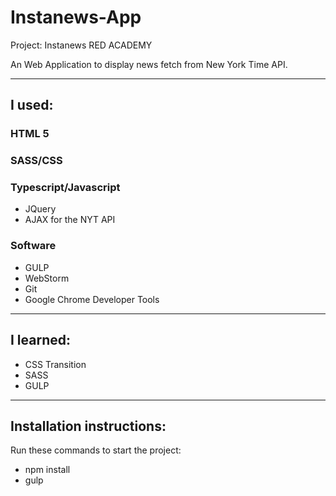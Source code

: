 # Instanews-App

Project: Instanews RED ACADEMY

An Web Application to display news fetch from New York Time API.

-----------------------------------------------

## I used:

### HTML 5
### SASS/CSS
### Typescript/Javascript
* JQuery
* AJAX for the NYT API

### Software
* GULP
* WebStorm
* Git
* Google Chrome Developer Tools

-----------------------------------------------

## I learned:

* CSS Transition
* SASS
* GULP

-----------------------------------------------

## Installation instructions:

Run these commands to start the project:  
* npm install
* gulp
